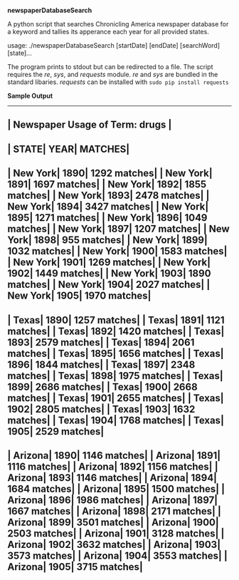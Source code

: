 **newspaperDatabaseSearch**

A python script that searches Chronicling America newspaper database for a keyword and tallies its 
apperance each year for all provided states.

usage: ./newspaperDatabaseSearch [startDate] [endDate] [searchWord] [state]...

The program prints to stdout but can be redirected to a file. 
The script requires the *re*, *sys*, and *requests* module.
*re* and *sys* are bundled in the standard libaries.
*requests* can be installed with `sudo pip install requests`

**Sample Output**

---------------------------------------------
|      Newspaper Usage of Term: drugs       | 
---------------------------------------------
|          STATE|     YEAR|          MATCHES|
---------------------------------------------
|       New York|     1890|     1292 matches|
|       New York|     1891|     1697 matches|
|       New York|     1892|     1855 matches|
|       New York|     1893|     2478 matches|
|       New York|     1894|     3427 matches|
|       New York|     1895|     1271 matches|
|       New York|     1896|     1049 matches|
|       New York|     1897|     1207 matches|
|       New York|     1898|      955 matches|
|       New York|     1899|     1032 matches|
|       New York|     1900|     1583 matches|
|       New York|     1901|     1269 matches|
|       New York|     1902|     1449 matches|
|       New York|     1903|     1890 matches|
|       New York|     1904|     2027 matches|
|       New York|     1905|     1970 matches|
---------------------------------------------
|          Texas|     1890|     1257 matches|
|          Texas|     1891|     1121 matches|
|          Texas|     1892|     1420 matches|
|          Texas|     1893|     2579 matches|
|          Texas|     1894|     2061 matches|
|          Texas|     1895|     1656 matches|
|          Texas|     1896|     1844 matches|
|          Texas|     1897|     2348 matches|
|          Texas|     1898|     1975 matches|
|          Texas|     1899|     2686 matches|
|          Texas|     1900|     2668 matches|
|          Texas|     1901|     2655 matches|
|          Texas|     1902|     2805 matches|
|          Texas|     1903|     1632 matches|
|          Texas|     1904|     1768 matches|
|          Texas|     1905|     2529 matches|
---------------------------------------------
|        Arizona|     1890|     1146 matches|
|        Arizona|     1891|     1116 matches|
|        Arizona|     1892|     1156 matches|
|        Arizona|     1893|     1146 matches|
|        Arizona|     1894|     1684 matches|
|        Arizona|     1895|     1500 matches|
|        Arizona|     1896|     1986 matches|
|        Arizona|     1897|     1667 matches|
|        Arizona|     1898|     2171 matches|
|        Arizona|     1899|     3501 matches|
|        Arizona|     1900|     2503 matches|
|        Arizona|     1901|     3128 matches|
|        Arizona|     1902|     3632 matches|
|        Arizona|     1903|     3573 matches|
|        Arizona|     1904|     3553 matches|
|        Arizona|     1905|     3715 matches|
---------------------------------------------

